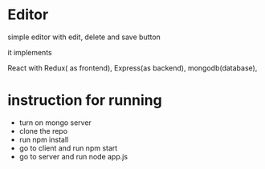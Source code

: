 # Editor
simple editor with edit, delete and save button

it implements

React with Redux( as frontend),
Express(as backend),
mongodb(database),


# instruction for running

* turn on mongo server
* clone the repo
* run npm install
* go to client and run npm start
* go to server and run node app.js
